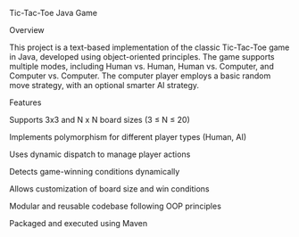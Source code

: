 Tic-Tac-Toe Java Game

Overview

This project is a text-based implementation of the classic Tic-Tac-Toe game in Java, developed using object-oriented principles. The game supports multiple modes, including Human vs. Human, Human vs. Computer, and Computer vs. Computer. The computer player employs a basic random move strategy, with an optional smarter AI strategy.

Features

Supports 3x3 and N x N board sizes (3 ≤ N ≤ 20)

Implements polymorphism for different player types (Human, AI)

Uses dynamic dispatch to manage player actions

Detects game-winning conditions dynamically

Allows customization of board size and win conditions

Modular and reusable codebase following OOP principles

Packaged and executed using Maven
